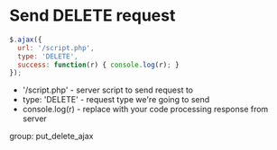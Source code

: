 # Send DELETE request

```javascript
$.ajax({
  url: '/script.php',
  type: 'DELETE',
  success: function(r) { console.log(r); }
});
```

- '/script.php' - server script to send request to
- type: 'DELETE' - request type we're going to send
- console.log(r) - replace with your code processing response from server

group: put_delete_ajax
